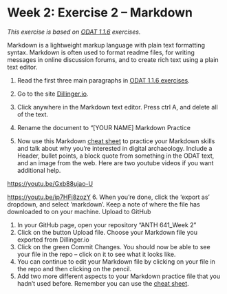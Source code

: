 # Week 2: Exercise 2 – Markdown
_This exercise is based on [ODAT 1.1.6](https://o-date.github.io/draft/book/so-what-is-digital-archaeology.html) exercises._

Markdown is a lightweight markup language with plain text formatting syntax. Markdown is often used to format readme files, for writing messages in online discussion forums, and to create rich text using a plain text editor. 
1.	Read the first three main paragraphs in [ODAT 1.1.6 exercises](https://o-date.github.io/draft/book/so-what-is-digital-archaeology.html).
2.	Go to the site [Dillinger.io](https://dillinger.io/).
3.	Click anywhere in the Markdown text editor. Press ctrl A, and delete all of the text.  

4.	Rename the document to “[YOUR NAME] Markdown Practice
5.	Now use this Markdown [cheat sheet](https://github.com/adam-p/markdown-here/wiki/Markdown-Here-Cheatsheet) to practice your Markdown skills and talk about why you’re interested in digital archaeology. Include a Header, bullet points, a block quote from something in the ODAT text, and an image from the web. Here are two youtube videos if you want additional help. 

https://youtu.be/Gxb88ujao-U 

https://youtu.be/ip7HFi8zozY 
6.	When you’re done, click the ‘export as’ dropdown, and select ‘markdown’. Keep a note of where the file has downloaded to on your machine.
Upload to GitHub
1.	In your GitHub page, open your repository “ANTH 641_Week 2” 
2.	Click on the button Upload file. Choose your Markdown file you exported from Dillinger.io
3.	Click on the green Commit Changes. You should now be able to see your file in the repo – click on it to see what it looks like. 
4.	You can continue to edit your Markdown file by clicking on your file in the repo and then clicking on the pencil. 
5.	Add two more different aspects to your Markdown practice file that you hadn’t used before. Remember you can use the [cheat sheet](https://github.com/adam-p/markdown-here/wiki/Markdown-Here-Cheatsheet). 

